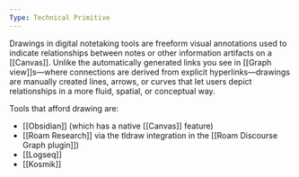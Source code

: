 ```yaml
---
Type: Technical Primitive
---
```

Drawings in digital notetaking tools are freeform visual annotations used to indicate relationships between notes or other information artifacts on a [[Canvas]]. Unlike the automatically generated links you see in [[Graph view]]s—where connections are derived from explicit hyperlinks—drawings are manually created lines, arrows, or curves that let users depict relationships in a more fluid, spatial, or conceptual way.

Tools that afford drawing are:
- [[Obsidian]] (which has a native [[Canvas]] feature)
- [[Roam Research]] via the tldraw integration in the [[Roam Discourse Graph plugin]])
- [[Logseq]]
- [[Kosmik]]